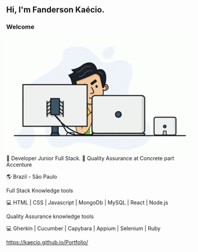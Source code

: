 ## Hi, I'm Fanderson Kaécio.
### <p>Welcome</P>

 ![Programando](https://github.com/Kaecio/Kaecio/blob/main/working.gif)
<br>
🚀 Developer Junior Full Stack.
🚀 Quality Assurance at Concrete part Accenture

🌎 Brazil - São Paulo
<p>Full Stack Knowledge tools</p>
<p> 💻 HTML | CSS | Javascript | MongoDb | MySQL | React | Node.js</p>
<p>Quality Assurance knowledge tools</p>
<p> 💻 Gherkin | Cucumber | Capybara | Appium | Selenium | Ruby</p>

<a target="_blank">https://kaecio.github.io/Portfolio/</a>

<!--
**Kaecio/Kaecio** is a ✨ _special_ ✨ repository because its `README.md` (this file) appears on your GitHub profile.

Here are some ideas to get you started:
 
- 🔭 I’m currently working on ...
- 🌱 I’m currently learning ...
- 👯 I’m looking to collaborate on ...
- 🤔 I’m looking for help with ...
- 💬 Ask me about ...
- 📫 How to reach me: ...
- 😄 Pronouns: ...
- ⚡ Fun fact: ...
-->

